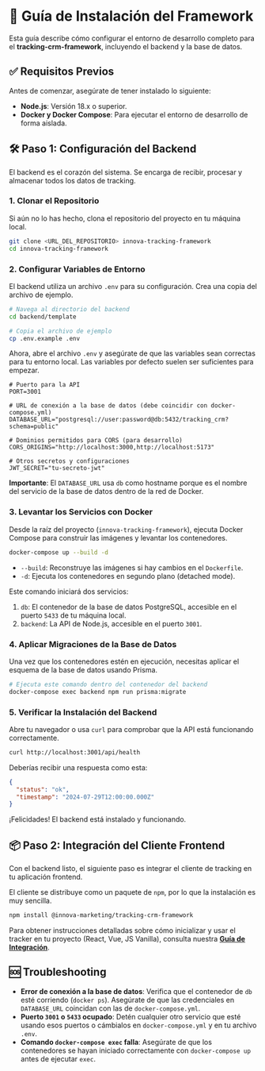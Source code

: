 # 🚀 Guía de Instalación del Framework

Esta guía describe cómo configurar el entorno de desarrollo completo para el **tracking-crm-framework**, incluyendo el backend y la base de datos.

## ✅ Requisitos Previos

Antes de comenzar, asegúrate de tener instalado lo siguiente:

-   **Node.js**: Versión 18.x o superior.
-   **Docker y Docker Compose**: Para ejecutar el entorno de desarrollo de forma aislada.

## 🛠️ Paso 1: Configuración del Backend

El backend es el corazón del sistema. Se encarga de recibir, procesar y almacenar todos los datos de tracking.

### 1. Clonar el Repositorio

Si aún no lo has hecho, clona el repositorio del proyecto en tu máquina local.

```bash
git clone <URL_DEL_REPOSITORIO> innova-tracking-framework
cd innova-tracking-framework
```

### 2. Configurar Variables de Entorno

El backend utiliza un archivo `.env` para su configuración. Crea una copia del archivo de ejemplo.

```bash
# Navega al directorio del backend
cd backend/template

# Copia el archivo de ejemplo
cp .env.example .env
```

Ahora, abre el archivo `.env` y asegúrate de que las variables sean correctas para tu entorno local. Las variables por defecto suelen ser suficientes para empezar.

```env
# Puerto para la API
PORT=3001

# URL de conexión a la base de datos (debe coincidir con docker-compose.yml)
DATABASE_URL="postgresql://user:password@db:5432/tracking_crm?schema=public"

# Dominios permitidos para CORS (para desarrollo)
CORS_ORIGINS="http://localhost:3000,http://localhost:5173"

# Otros secretos y configuraciones
JWT_SECRET="tu-secreto-jwt"
```

**Importante**: El `DATABASE_URL` usa `db` como hostname porque es el nombre del servicio de la base de datos dentro de la red de Docker.

### 3. Levantar los Servicios con Docker

Desde la raíz del proyecto (`innova-tracking-framework`), ejecuta Docker Compose para construir las imágenes y levantar los contenedores.

```bash
docker-compose up --build -d
```

-   `--build`: Reconstruye las imágenes si hay cambios en el `Dockerfile`.
-   `-d`: Ejecuta los contenedores en segundo plano (detached mode).

Este comando iniciará dos servicios:
1.  `db`: El contenedor de la base de datos PostgreSQL, accesible en el puerto `5433` de tu máquina local.
2.  `backend`: La API de Node.js, accesible en el puerto `3001`.

### 4. Aplicar Migraciones de la Base de Datos

Una vez que los contenedores estén en ejecución, necesitas aplicar el esquema de la base de datos usando Prisma.

```bash
# Ejecuta este comando dentro del contenedor del backend
docker-compose exec backend npm run prisma:migrate
```

### 5. Verificar la Instalación del Backend

Abre tu navegador o usa `curl` para comprobar que la API está funcionando correctamente.

```bash
curl http://localhost:3001/api/health
```

Deberías recibir una respuesta como esta:

```json
{
  "status": "ok",
  "timestamp": "2024-07-29T12:00:00.000Z"
}
```

¡Felicidades! El backend está instalado y funcionando.

## 📦 Paso 2: Integración del Cliente Frontend

Con el backend listo, el siguiente paso es integrar el cliente de tracking en tu aplicación frontend.

El cliente se distribuye como un paquete de `npm`, por lo que la instalación es muy sencilla.

```bash
npm install @innova-marketing/tracking-crm-framework
```

Para obtener instrucciones detalladas sobre cómo inicializar y usar el tracker en tu proyecto (React, Vue, JS Vanilla), consulta nuestra **[Guía de Integración](./INTEGRATION.md)**.

## 🆘 Troubleshooting

-   **Error de conexión a la base de datos**: Verifica que el contenedor de `db` esté corriendo (`docker ps`). Asegúrate de que las credenciales en `DATABASE_URL` coincidan con las de `docker-compose.yml`.
-   **Puerto `3001` o `5433` ocupado**: Detén cualquier otro servicio que esté usando esos puertos o cámbialos en `docker-compose.yml` y en tu archivo `.env`.
-   **Comando `docker-compose exec` falla**: Asegúrate de que los contenedores se hayan iniciado correctamente con `docker-compose up` antes de ejecutar `exec`.
